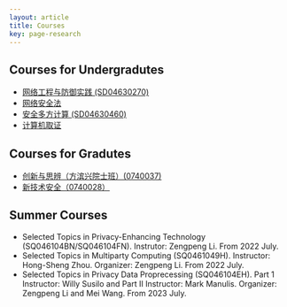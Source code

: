 ```yaml
---
layout: article
title: Courses
key: page-research
---
```


## Courses for Undergradutes

- [网络工程与防御实践 (SD04630270)](https://faculty.sdu.edu.cn/lizengpeng/zh_CN/index.htm)
- [网络安全法](https://faculty.sdu.edu.cn/wangmei12345/zh_CN/index.htm)
- [安全多方计算 (SD04630460)](https://faculty.sdu.edu.cn/lizengpeng/zh_CN/index.htm)
- [计算机取证](https://faculty.sdu.edu.cn/wangmei12345/zh_CN/index.htm)


## Courses for Gradutes

- [创新与思辨（方滨兴院士班）(0740037)](https://faculty.sdu.edu.cn/lizengpeng/zh_CN/index.htm)
- [新技术安全（0740028）](https://faculty.sdu.edu.cn/wangmei12345/zh_CN/index.htm)


## Summer Courses

- Selected Topics in Privacy-Enhancing Technology (SQ046104BN/SQ046104FN). Instrutor: Zengpeng Li. From 2022 July.
- Selected Topics in Multiparty Computing (SQ0461049H). Instructor: Hong-Sheng Zhou. Organizer: Zengpeng Li. From 2022 July.
- Selected Topics in Privacy Data Proprecessing (SQ046104EH). Part 1 Instructor: Willy Susilo and Part II Instructor: Mark Manulis. Organizer: Zengpeng Li and Mei Wang. From 2023 July. 
